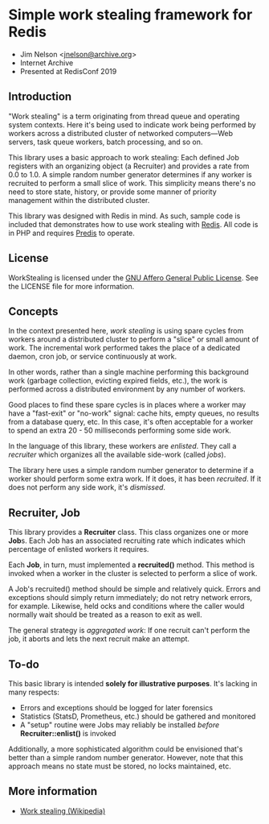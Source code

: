 # Simple work stealing framework for Redis

* Jim Nelson <<jnelson@archive.org>>
* Internet Archive
* Presented at RedisConf 2019

## Introduction

"Work stealing" is a term originating from thread queue and operating system contexts. Here it's being used to indicate work being performed by workers across a distributed cluster of networked computers&mdash;Web servers, task queue workers, batch processing, and so on.

This library uses a basic approach to work stealing: Each defined Job registers with an organizing object (a Recruiter) and provides a rate from 0.0 to 1.0.  A simple random number generator determines if any worker is recruited to perform a small slice of work.  This simplicity means there's no need to store state, history, or provide some manner of priority management within the distributed cluster.

This library was designed with Redis in mind.  As such, sample code is included that demonstrates how to use work stealing with [Redis](https://redis.io/|).  All code is in PHP and requires [Predis](https://github.com/nrk/predis/|) to operate.

## License

WorkStealing is licensed under the [GNU Affero General Public License](https://www.gnu.org/licenses/agpl.html|).  See the LICENSE file for more information.

## Concepts

In the context presented here, _work stealing_ is using spare cycles from workers around a distributed cluster to perform a "slice" or small amount of work.  The incremental work performed takes the place of a dedicated daemon, cron job, or service continuously at work.

In other words, rather than a single machine performing this background work (garbage collection, evicting expired fields, etc.), the work is performed across a distributed environment by any number of workers.

Good places to find these spare cycles is in places where a worker may have a "fast-exit" or "no-work" signal: cache hits, empty queues, no results from a database query, etc.  In this case, it's often acceptable for a worker to spend an extra 20 - 50 milliseconds performing some side work.

In the language of this library, these workers are _enlisted_.  They call a _recruiter_ which organizes all the available side-work (called _jobs_).

The library here uses a simple random number generator to determine if a worker should perform some extra work.  If it does, it has been _recruited_.  If it does not perform any side work, it's _dismissed_.

## Recruiter, Job

This library provides a **Recruiter** class.  This class organizes one or more **Job**s.  Each Job has an associated recruiting rate which indicates which percentage of enlisted workers it requires.

Each **Job**, in turn, must implemented a **recruited()** method.  This method is invoked when a worker in the cluster is selected to perform a slice of work.

A Job's recruited() method should be simple and relatively quick.  Errors and exceptions should simply return immediately; do not retry network errors, for example.  Likewise, held ocks and conditions where the caller would normally wait should be treated as a reason to exit as well.

The general strategy is _aggregated work_: If one recruit can't perform the job, it aborts and lets the next recruit make an attempt.

## To-do

This basic library is intended **solely for illustrative purposes**.  It's lacking in many respects:

 * Errors and exceptions should be logged for later forensics
 * Statistics (StatsD, Prometheus, etc.) should be gathered and monitored
 * A "setup" routine were Jobs may reliably be installed _before_ **Recruiter::enlist()** is invoked

Additionally, a more sophisticated algorithm could be envisioned that's better than a simple random number generator.  However, note that this approach means no state must be stored, no locks maintained, etc.

## More information

* [Work stealing (Wikipedia)](https://en.wikipedia.org/wiki/Work_stealing)
